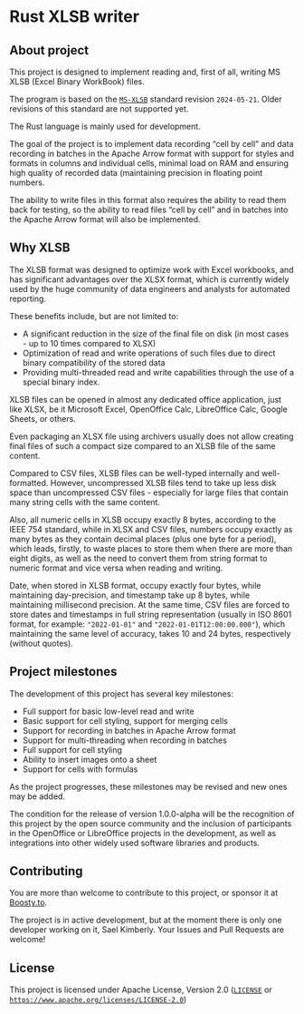 # Rust XLSB writer

## About project

This project is designed to implement reading and, first of all, writing MS XLSB (Excel Binary WorkBook) files.

The program is based on the [`MS-XLSB`](https://learn.microsoft.com/en-us/openspecs/office_file_formats/ms-xlsb/acc8aa92-1f02-4167-99f5-84f9f676b95a) standard revision `2024-05-21`. Older revisions of this standard are not supported yet.

The Rust language is mainly used for development.

The goal of the project is to implement data recording “cell by cell” and data recording in batches in the Apache Arrow format with support for styles and formats in columns and individual cells, minimal load on RAM and ensuring high quality of recorded data (maintaining precision in floating point numbers.

The ability to write files in this format also requires the ability to read them back for testing, so the ability to read files “cell by cell” and in batches into the Apache Arrow format will also be implemented.

## Why XLSB

The XLSB format was designed to optimize work with Excel workbooks, and has significant advantages over the XLSX format, which is currently widely used by the huge community of data engineers and analysts for automated reporting.

These benefits include, but are not limited to:

- A significant reduction in the size of the final file on disk (in most cases - up to 10 times compared to XLSX)
- Optimization of read and write operations of such files due to direct binary compatibility of the stored data
- Providing multi-threaded read and write capabilities through the use of a special binary index.

XLSB files can be opened in almost any dedicated office application, just like XLSX, be it Microsoft Excel, OpenOffice Calc, LibreOffice Calc, Google Sheets, or others.

Even packaging an XLSX file using archivers usually does not allow creating final files of such a compact size compared to an XLSB file of the same content.

Compared to CSV files, XLSB files can be well-typed internally and well-formatted. However, uncompressed XLSB files tend to take up less disk space than uncompressed CSV files - especially for large files that contain many string cells with the same content.

Also, all numeric cells in XLSB occupy exactly 8 bytes, according to the IEEE 754 standard, while in XLSX and CSV files, numbers occupy exactly as many bytes as they contain decimal places (plus one byte for a period), which leads, firstly, to waste places to store them when there are more than eight digits, as well as the need to convert them from string format to numeric format and vice versa when reading and writing.

Date, when stored in XLSB format, occupy exactly four bytes, while maintaining day-precision, and timestamp take up 8 bytes, while maintaining millisecond precision. At the same time, CSV files are forced to store dates and timestamps in full string representation (usually in ISO 8601 format, for example: `"2022-01-01"` and `"2022-01-01T12:00:00.000"`), which maintaining the same level of accuracy, takes 10 and 24 bytes, respectively (without quotes).

## Project milestones

The development of this project has several key milestones:

- Full support for basic low-level read and write
- Basic support for cell styling, support for merging cells
- Support for recording in batches in Apache Arrow format
- Support for multi-threading when recording in batches
- Full support for cell styling
- Ability to insert images onto a sheet
- Support for cells with formulas

As the project progresses, these milestones may be revised and new ones may be added.

The condition for the release of version 1.0.0-alpha will be the recognition of this project by the open source community and the inclusion of participants in the OpenOffice or LibreOffice projects in the development, as well as integrations into other widely used software libraries and products.

## Contributing

You are more than welcome to contribute to this project, or sponsor it at [Boosty.to](https://boosty.to/sael.dev/donate).

The project is in active development, but at the moment there is only one developer working on it, Sael Kimberly. Your Issues and Pull Requests are welcome!

## License

This project is licensed under Apache License, Version 2.0 ([`LICENSE`](https://github.com/SaelKimberly/rust-xlsb-writer/blob/main/LICENSE) or [`https://www.apache.org/licenses/LICENSE-2.0`](https://www.apache.org/licenses/LICENSE-2.0))
